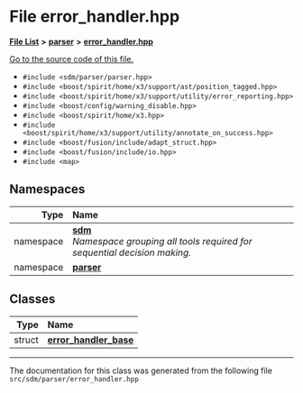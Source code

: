 
<NavBar active_item_id="2"/>

# File error\_handler.hpp


[**File List**](files.md) **>** [**parser**](dir_6daa6254ddefc40233dd42d3ed88a5a9.md) **>** [**error\_handler.hpp**](error__handler_8hpp.md)

[Go to the source code of this file.](error__handler_8hpp_source.md)



* `#include <sdm/parser/parser.hpp>`
* `#include <boost/spirit/home/x3/support/ast/position_tagged.hpp>`
* `#include <boost/spirit/home/x3/support/utility/error_reporting.hpp>`
* `#include <boost/config/warning_disable.hpp>`
* `#include <boost/spirit/home/x3.hpp>`
* `#include <boost/spirit/home/x3/support/utility/annotate_on_success.hpp>`
* `#include <boost/fusion/include/adapt_struct.hpp>`
* `#include <boost/fusion/include/io.hpp>`
* `#include <map>`









## Namespaces

| Type | Name |
| ---: | :--- |
| namespace | [**sdm**](namespacesdm.md) <br>_Namespace grouping all tools required for sequential decision making._  |
| namespace | [**parser**](namespacesdm_1_1parser.md) <br> |

## Classes

| Type | Name |
| ---: | :--- |
| struct | [**error\_handler\_base**](structsdm_1_1parser_1_1error__handler__base.md) <br> |














------------------------------
The documentation for this class was generated from the following file `src/sdm/parser/error_handler.hpp`